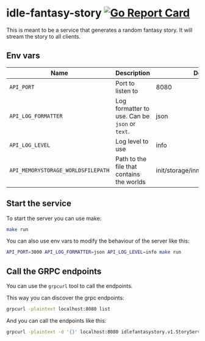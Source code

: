 # idle-fantasy-story [![Go Report Card](https://goreportcard.com/badge/github.com/carloscasalar/idle-fantasy-story)](https://goreportcard.com/report/github.com/carloscasalar/idle-fantasy-story)
This is meant to be a service that generates a random fantasy story. It will stream the story to all clients.

## Env vars
| Name                               | Description                                    | Default                          |
|------------------------------------|------------------------------------------------|----------------------------------|
| `API_PORT`                         | Port to listen to                              | 8080                             |
| `API_LOG_FORMATTER`                | Log formatter to use. Can be `json` or `text`. | json                             |
| `API_LOG_LEVEL`                    | Log level to use                               | info                             |
| `API_MEMORYSTORAGE_WORLDSFILEPATH` | Path to the file that contains the worlds      | init/storage/inmemory/worlds.yml |

## Start the service
To start the server you can use make:
```bash
make run
```

You can also use env vars to modify the behaviour of the server like this:
```bash
API_PORT=3000 API_LOG_FORMATTER=json API_LOG_LEVEL=info make run
```

## Call the GRPC endpoints
You can use the `grpcurl` tool to call the endpoints.

This way you can discover the grpc endpoints:
```bash
grpcurl -plaintext localhost:8080 list  
```

And you can call the endpoints like this:
```bash
grpcurl -plaintext -d '{}' localhost:8080 idlefantasystory.v1.StoryService/GetWorlds
```
